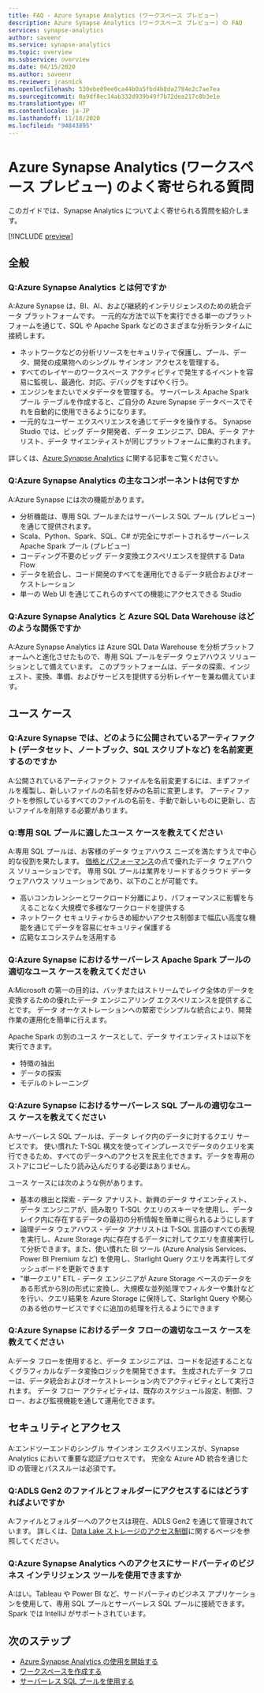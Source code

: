 ```yaml
---
title: FAQ - Azure Synapse Analytics (ワークスペース プレビュー)
description: Azure Synapse Analytics (ワークスペース プレビュー) の FAQ
services: synapse-analytics
author: saveenr
ms.service: synapse-analytics
ms.topic: overview
ms.subservice: overview
ms.date: 04/15/2020
ms.author: saveenr
ms.reviewer: jrasnick
ms.openlocfilehash: 530ebe09ee0ca44b0a5fbd4b8da2784e2c7ae7ea
ms.sourcegitcommit: 0a9df8ec14ab332d939b49f7b72dea217c8b3e1e
ms.translationtype: HT
ms.contentlocale: ja-JP
ms.lasthandoff: 11/18/2020
ms.locfileid: "94843895"
---
```

# <a name="azure-synapse-analytics-workspaces-preview-frequently-asked-questions"></a>Azure Synapse Analytics (ワークスペース プレビュー) のよく寄せられる質問

このガイドでは、Synapse Analytics についてよく寄せられる質問を紹介します。

[!INCLUDE [preview](includes/note-preview.md)]

## <a name="general"></a>全般

### <a name="q-what-is-azure-synapse-analytics"></a>Q:Azure Synapse Analytics とは何ですか

A:Azure Synapse は、BI、AI、および継続的インテリジェンスのための統合データ プラットフォームです。 一元的な方法で以下を実行できる単一のプラットフォームを通じて、SQL や Apache Spark などのさまざまな分析ランタイムに接続します。

- ネットワークなどの分析リソースをセキュリティで保護し、プール、データ、開発の成果物へのシングル サインオン アクセスを管理する。
- すべてのレイヤーのワークスペース アクティビティで発生するイベントを容易に監視し、最適化、対応、デバッグをすばやく行う。
- エンジンをまたいでメタデータを管理する。 サーバーレス Apache Spark プール テーブルを作成すると、ご自分の Azure Synapse データベースでそれを自動的に使用できるようになります。
- 一元的なユーザー エクスペリエンスを通じてデータを操作する。 Synapse Studio では、ビッグ データ開発者、データ エンジニア、DBA、データ アナリスト、データ サイエンティストが同じプラットフォームに集約されます。

詳しくは、[Azure Synapse Analytics](https://docs.microsoft.com/azure/synapse-analytics/overview-what-is) に関する記事をご覧ください。

### <a name="q-what-are-the-main-components-of-azure-synapse-analytics"></a>Q:Azure Synapse Analytics の主なコンポーネントは何ですか

A:Azure Synapse には次の機能があります。

- 分析機能は、専用 SQL プールまたはサーバーレス SQL プール (プレビュー) を通じて提供されます。
- Scala、Python、Spark、SQL、C# が完全にサポートされるサーバーレス Apache Spark プール (プレビュー)
- コーディング不要のビッグ データ変換エクスペリエンスを提供する Data Flow
- データを統合し、コード開発のすべてを運用化できるデータ統合およびオーケストレーション
- 単一の Web UI を通じてこれらのすべての機能にアクセスできる Studio

### <a name="q-how-does-azure-synapse-analytics-relate-to-azure-sql-data-warehouse"></a>Q:Azure Synapse Analytics と Azure SQL Data Warehouse はどのような関係ですか

A:Azure Synapse Analytics は Azure SQL Data Warehouse を分析プラットフォームへと進化させたもので、専用 SQL プールをデータ ウェアハウス ソリューションとして備えています。 このプラットフォームは、データの探索、インジェスト、変換、準備、およびサービスを提供する分析レイヤーを兼ね備えています。

## <a name="use-cases"></a>ユース ケース

### <a name="q-how-do-i-rename-a-published-artifact-dataset-notebook-sql-script-and-so-on-in-azure-synapse"></a>Q:Azure Synapse では、どのように公開されているアーティファクト (データセット、ノートブック、SQL スクリプトなど) を名前変更するのですか

A:公開されているアーティファクト ファイルを名前変更するには、まずファイルを複製し、新しいファイルの名前を好みの名前に変更します。 アーティファクトを参照しているすべてのファイルの名前を、手動で新しいものに更新し、古いファイルを削除する必要があります。

### <a name="q-what-is-a-good-use-case-for-dedicated-sql-pool"></a>Q:専用 SQL プールに適したユース ケースを教えてください

A:専用 SQL プールは、お客様のデータ ウェアハウス ニーズを満たすうえで中心的な役割を果たします。 [価格とパフォーマンス](https://azure.microsoft.com/services/sql-data-warehouse/compare/)の点で優れたデータ ウェアハウス ソリューションです。 専用 SQL プールは業界をリードするクラウド データ ウェアハウス ソリューションであり、以下のことが可能です。

- 高いコンカレンシーとワークロード分離により、パフォーマンスに影響を与えることなく大規模で多様なワークロードを提供する
- ネットワーク セキュリティからきめ細かいアクセス制御まで幅広い高度な機能を通じてデータを容易にセキュリティ保護する
- 広範なエコシステムを活用する

### <a name="q-what-is-a-good-use-case-for-serverless-apache-spark-pool-in-azure-synapse"></a>Q:Azure Synapse におけるサーバーレス Apache Spark プールの適切なユース ケースを教えてください

A:Microsoft の第一の目的は、バッチまたはストリームでレイク全体のデータを変換するための優れたデータ エンジニアリング エクスペリエンスを提供することです。 データ オーケストレーションへの緊密でシンプルな統合により、開発作業の運用化を簡単に行えます。

Apache Spark の別のユース ケースとして、データ サイエンティストは以下を実行できます。

- 特徴の抽出
- データの探索
- モデルのトレーニング

### <a name="q-what-is-a-good-use-case-for-serverless-sql-pool-in-azure-synapse"></a>Q:Azure Synapse におけるサーバーレス SQL プールの適切なユース ケースを教えてください

A:サーバーレス SQL プールは、データ レイク内のデータに対するクエリ サービスです。 使い慣れた T-SQL 構文を使ってインプレースでデータのクエリを実行できるため、すべてのデータへのアクセスを民主化できます。データを専用のストアにコピーしたり読み込んだりする必要はありません。

ユース ケースには次のような例があります。

- 基本の検出と探索 - データ アナリスト、新興のデータ サイエンティスト、データ エンジニアが、読み取り T-SQL クエリのスキーマを使用し、データ レイク内に存在するデータの最初の分析情報を簡単に得られるようにします
- 論理データ ウェアハウス - データ アナリストは T-SQL 言語のすべての表現を実行し、Azure Storage 内に存在するデータに対してクエリを直接実行して分析できます。また、使い慣れた BI ツール (Azure Analysis Services、Power BI Premium など) を使用し、Starlight Query クエリを再実行してダッシュボードを更新できます
- "単一クエリ" ETL - データ エンジニアが Azure Storage ベースのデータをある形式から別の形式に変換し、大規模な並列処理でフィルターや集計などを行い、クエリ結果を Azure Storage に保持して、Starlight Query や関心のある他のサービスですぐに追加の処理を行えるようにできます

### <a name="q-what-is-a-good-use-case-for-data-flow-in-azure-synapse"></a>Q:Azure Synapse におけるデータ フローの適切なユース ケースを教えてください

A:データ フローを使用すると、データ エンジニアは、コードを記述することなくグラフィカルなデータ変換ロジックを開発できます。 生成されたデータ フローは、データ統合およびオーケストレーション内でアクティビティとして実行されます。 データ フロー アクティビティは、既存のスケジュール設定、制御、フロー、および監視機能を通して運用化できます。

## <a name="security-and-access"></a>セキュリティとアクセス

A:エンドツーエンドのシングル サインオン エクスペリエンスが、Synapse Analytics において重要な認証プロセスです。 完全な Azure AD 統合を通じた ID の管理とパススルーは必須です。

### <a name="q-how-do-i-get-access-to-files-and-folders-in-the-adls-gen2"></a>Q:ADLS Gen2 のファイルとフォルダーにアクセスするにはどうすればよいですか

A:ファイルとフォルダーへのアクセスは現在、ADLS Gen2 を通じて管理されています。 詳しくは、[Data Lake ストレージのアクセス制御](../storage/blobs/data-lake-storage-access-control.md?toc=/azure/synapse-analytics/toc.json&bc=/azure/synapse-analytics/breadcrumb/toc.json)に関するページを参照してください。

### <a name="q-can-i-use-third-party-business-intelligence-tools-to-access-azure-synapse-analytics"></a>Q:Azure Synapse Analytics へのアクセスにサードパーティのビジネス インテリジェンス ツールを使用できますか

A:はい。Tableau や Power BI など、サードパーティのビジネス アプリケーションを使用して、専用 SQL プールとサーバーレス SQL プールに接続できます。 Spark では IntelliJ がサポートされています。

## <a name="next-steps"></a>次のステップ

* [Azure Synapse Analytics の使用を開始する](get-started.md)
* [ワークスペースを作成する](quickstart-create-workspace.md)
* [サーバーレス SQL プールを使用する](quickstart-sql-on-demand.md)
